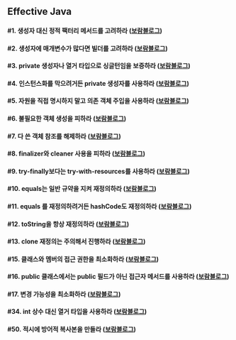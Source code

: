 ## Effective Java
#### #1. 생성자 대신 정적 팩터리 메서드를 고려하라 ([보람블로그](https://velog.io/@bona/Effective-Java-1-%EC%83%9D%EC%84%B1%EC%9E%90-%EB%8C%80%EC%8B%A0-%EC%A0%95%EC%A0%81-%ED%8C%A9%ED%84%B0%EB%A6%AC-%EB%A9%94%EC%84%9C%EB%93%9C%EB%A5%BC-%EA%B3%A0%EB%A0%A4%ED%95%98%EB%9D%BC))

#### #2. 생성자에 매개변수가 많다면 빌더를 고려하라 ([보람블로그](https://velog.io/@bona/Effective-Java-2.-%EC%83%9D%EC%84%B1%EC%9E%90%EC%97%90-%EB%A7%A4%EA%B0%9C%EB%B3%80%EC%88%98%EA%B0%80-%EB%A7%8E%EB%8B%A4%EB%A9%B4-%EB%B9%8C%EB%8D%94%EB%A5%BC-%EA%B3%A0%EB%A0%A4%ED%95%98%EB%9D%BC))

#### #3. private 생성자나 열거 타입으로 싱글턴임을 보증하라 ([보람블로그](https://velog.io/@bona/Effective-Java-3.-private-%EC%83%9D%EC%84%B1%EC%9E%90%EB%82%98-%EC%97%B4%EA%B1%B0-%ED%83%80%EC%9E%85%EC%9C%BC%EB%A1%9C-%EC%8B%B1%EA%B8%80%ED%84%B4%EC%9E%84%EC%9D%84-%EB%B3%B4%EC%A6%9D%ED%95%98%EB%9D%BC))

#### #4. 인스턴스화를 막으려거든 private 생성자를 사용하라 ([보람블로그](https://velog.io/@bona/Effective-Java-4.-%EC%9D%B8%EC%8A%A4%ED%84%B4%EC%8A%A4%ED%99%94%EB%A5%BC-%EB%A7%89%EC%9C%BC%EB%A0%A4%EA%B1%B0%EB%93%A0-private-%EC%83%9D%EC%84%B1%EC%9E%90%EB%A5%BC-%EC%82%AC%EC%9A%A9%ED%95%98%EB%9D%BC))

#### #5. 자원을 직접 명시하지 말고 의존 객체 주입을 사용하라 ([보람블로그](https://velog.io/@bona/Effective-Java-5.-%EC%9E%90%EC%9B%90%EC%9D%84-%EC%A7%81%EC%A0%91-%EB%AA%85%EC%8B%9C%ED%95%98%EC%A7%80-%EB%A7%90%EA%B3%A0-%EC%9D%98%EC%A1%B4-%EA%B0%9D%EC%B2%B4-%EC%A3%BC%EC%9E%85%EC%9D%84-%EC%82%AC%EC%9A%A9%ED%95%98%EB%9D%BC))

#### #6. 불필요한 객체 생성을 피하라 ([보람블로그](https://velog.io/@bona/Effective-Java-item-6))

#### #7. 다 쓴 객체 참조를 해제하라 ([보람블로그](https://velog.io/@bona/Effective-Java-item-7))

#### #8. finalizer와 cleaner 사용을 피하라 ([보람블로그](https://velog.io/@bona/Effective-Java-item-8))

#### #9. try-finally보다는 try-with-resources를 사용하라 ([보람블로그](https://velog.io/@bona/Effective-Java-item-9))

#### #10. equals는 일반 규약을 지켜 재정의하라 ([보람블로그](https://velog.io/@bona/Effective-Java-item-10))

#### #11. equals 를 재정의하려거든 hashCode도 재정의하라 ([보람블로그](https://velog.io/@bona/Effective-Java-item-11))

#### #12. toString을 항상 재정의하라 ([보람블로그](https://velog.io/@bona/Effective-Java-item-12))

#### #13. clone 재정의는 주의해서 진행하라 ([보람블로그](https://velog.io/@bona/Effective-Java-item-13))


#### #15. 클래스와 멤버의 접근 권한을 최소화하라 ([보람블로그](https://velog.io/@bona/Effective-Java-item-15))

#### #16. public 클래스에서는 public 필드가 아닌 접근자 메서드를 사용하라 ([보람블로그](https://velog.io/@bona/Effective-Java-item-16))

#### #17. 변경 가능성을 최소화하라 ([보람블로그](https://velog.io/@bona/Effective-Java-17.-%EB%B3%80%EA%B2%BD-%EA%B0%80%EB%8A%A5%EC%84%B1%EC%9D%84-%EC%B5%9C%EC%86%8C%ED%99%94%ED%95%98%EB%9D%BC))

#### #34. int 상수 대신 열거 타입을 사용하라 ([보람블로그](https://velog.io/@bona/Effective-Java-34.-int-%EC%83%81%EC%88%98-%EB%8C%80%EC%8B%A0-%EC%97%B4%EA%B1%B0-%ED%83%80%EC%9E%85%EC%9D%84-%EC%82%AC%EC%9A%A9%ED%95%98%EB%9D%BC))

#### #50. 적시에 방어적 복사본을 만들라 ([보람블로그](https://velog.io/@bona/Effective-Java-item-50))
